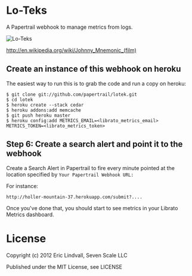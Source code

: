 # Lo-Teks

A Papertrail webhook to manage metrics from logs.

![Lo-Teks](http://cps-static.rovicorp.com/2/Open/Sony%20Pictures/Johnny%20Mnemonic/_derived_jpg_q90_410x410_m0/JohnnyMnemonic-Still2.jpg)

http://en.wikipedia.org/wiki/Johnny_Mnemonic_(film)


## Create an instance of this webhook on heroku

The easiest way to run this is to grab the code and run a copy on heroku:

    $ git clone git://github.com/papertrail/lotek.git
    $ cd lotek
    $ heroku create --stack cedar
    $ heroku addons:add memcache
    $ git push heroku master
    $ heroku config:add METRICS_EMAIL=<librato_metrics_email> METRICS_TOKEN=<librato_metrics_token>

## Step 6: Create a search alert and point it to the webhook

Create a Search Alert in Papertrail to fire every minute pointed at
the location specified by `Your Papertrail Webhook URL:`

For instance:

    http://holler-mountain-37.herokuapp.com/submit?....

Once you've done that, you should start to see metrics in your Librato Metrics
dashboard.


# License

Copyright (c) 2012 Eric Lindvall, Seven Scale LLC

Published under the MIT License, see LICENSE
